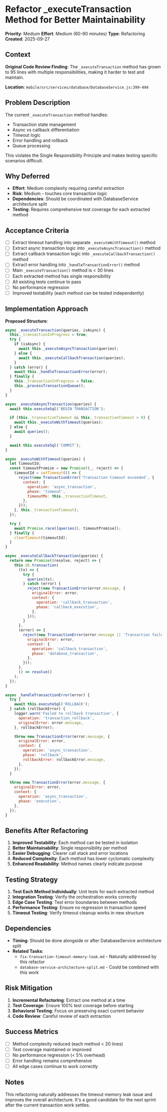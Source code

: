 # Refactor _executeTransaction Method for Better Maintainability

**Priority**: Medium
**Effort**: Medium (60-90 minutes)
**Type**: Refactoring
**Created**: 2025-09-27

## Context

**Original Code Review Finding**: The `_executeTransaction` method has grown to 95 lines with multiple responsibilities, making it harder to test and maintain.

**Location**: `mobile/src/services/database/DatabaseService.js:399-494`

## Problem Description

The current `_executeTransaction` method handles:
- Transaction state management
- Async vs callback differentiation
- Timeout logic
- Error handling and rollback
- Queue processing

This violates the Single Responsibility Principle and makes testing specific scenarios difficult.

## Why Deferred

- **Effort**: Medium complexity requiring careful extraction
- **Risk**: Medium - touches core transaction logic
- **Dependencies**: Should be coordinated with DatabaseService architecture split
- **Testing**: Requires comprehensive test coverage for each extracted method

## Acceptance Criteria

- [ ] Extract timeout handling into separate `_executeWithTimeout()` method
- [ ] Extract async transaction logic into `_executeAsyncTransaction()` method
- [ ] Extract callback transaction logic into `_executeCallbackTransaction()` method
- [ ] Extract error handling into `_handleTransactionError()` method
- [ ] Main `_executeTransaction()` method is < 30 lines
- [ ] Each extracted method has single responsibility
- [ ] All existing tests continue to pass
- [ ] No performance regression
- [ ] Improved testability (each method can be tested independently)

## Implementation Approach

**Proposed Structure**:
```javascript
async _executeTransaction(queries, isAsync) {
  this._transactionInProgress = true;
  try {
    if (isAsync) {
      await this._executeAsyncTransaction(queries);
    } else {
      await this._executeCallbackTransaction(queries);
    }
  } catch (error) {
    await this._handleTransactionError(error);
  } finally {
    this._transactionInProgress = false;
    this._processTransactionQueue();
  }
}

async _executeAsyncTransaction(queries) {
  await this.executeSql('BEGIN TRANSACTION');

  if (this._transactionTimeout && this._transactionTimeout > 0) {
    await this._executeWithTimeout(queries);
  } else {
    await queries();
  }

  await this.executeSql('COMMIT');
}

async _executeWithTimeout(queries) {
  let timeoutId;
  const timeoutPromise = new Promise((_, reject) => {
    timeoutId = setTimeout(() => {
      reject(new TransactionError('Transaction timeout exceeded', {
        context: {
          operation: 'async_transaction',
          phase: 'timeout',
          timeoutMs: this._transactionTimeout,
        },
      }));
    }, this._transactionTimeout);
  });

  try {
    await Promise.race([queries(), timeoutPromise]);
  } finally {
    clearTimeout(timeoutId);
  }
}

async _executeCallbackTransaction(queries) {
  return new Promise((resolve, reject) => {
    this.db.transaction(
      (tx) => {
        try {
          queries(tx);
        } catch (error) {
          reject(new TransactionError(error.message, {
            originalError: error,
            context: {
              operation: 'callback_transaction',
              phase: 'callback_execution',
            },
          }));
        }
      },
      (error) => {
        reject(new TransactionError(error.message || 'Transaction failed', {
          originalError: error,
          context: {
            operation: 'callback_transaction',
            phase: 'database_transaction',
          },
        }));
      },
      () => resolve()
    );
  });
}

async _handleTransactionError(error) {
  try {
    await this.executeSql('ROLLBACK');
  } catch (rollbackError) {
    logger.warn('Failed to rollback transaction', {
      operation: 'transaction_rollback',
      originalError: error.message,
    }, rollbackError);

    throw new TransactionError(error.message, {
      originalError: error,
      context: {
        operation: 'async_transaction',
        phase: 'rollback',
        rollbackError: rollbackError.message,
      },
    });
  }

  throw new TransactionError(error.message, {
    originalError: error,
    context: {
      operation: 'async_transaction',
      phase: 'execution',
    },
  });
}
```

## Benefits After Refactoring

1. **Improved Testability**: Each method can be tested in isolation
2. **Better Maintainability**: Single responsibility per method
3. **Easier Debugging**: Clearer call stack and error locations
4. **Reduced Complexity**: Each method has lower cyclomatic complexity
5. **Enhanced Readability**: Method names clearly indicate purpose

## Testing Strategy

1. **Test Each Method Individually**: Unit tests for each extracted method
2. **Integration Testing**: Verify the orchestration works correctly
3. **Edge Case Testing**: Test error boundaries between methods
4. **Performance Testing**: Ensure no regression in transaction speed
5. **Timeout Testing**: Verify timeout cleanup works in new structure

## Dependencies

- **Timing**: Should be done alongside or after DatabaseService architecture split
- **Related Tasks**:
  - `fix-transaction-timeout-memory-leak.md` - Naturally addressed by this refactor
  - `database-service-architecture-split.md` - Could be combined with this work

## Risk Mitigation

1. **Incremental Refactoring**: Extract one method at a time
2. **Test Coverage**: Ensure 100% test coverage before starting
3. **Behavioral Testing**: Focus on preserving exact current behavior
4. **Code Review**: Careful review of each extraction

## Success Metrics

- [ ] Method complexity reduced (each method < 20 lines)
- [ ] Test coverage maintained or improved
- [ ] No performance regression (< 5% overhead)
- [ ] Error handling remains comprehensive
- [ ] All edge cases continue to work correctly

## Notes

This refactoring naturally addresses the timeout memory leak issue and improves the overall architecture. It's a good candidate for the next sprint after the current transaction work settles.